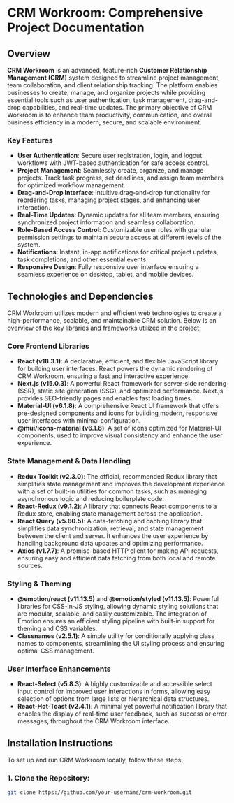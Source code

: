 # CRM Workroom: Comprehensive Project Documentation

## Overview

**CRM Workroom** is an advanced, feature-rich **Customer Relationship Management (CRM)** system designed to streamline project management, team collaboration, and client relationship tracking. The platform enables businesses to create, manage, and organize projects while providing essential tools such as user authentication, task management, drag-and-drop capabilities, and real-time updates. The primary objective of CRM Workroom is to enhance team productivity, communication, and overall business efficiency in a modern, secure, and scalable environment.

### Key Features
- **User Authentication**: Secure user registration, login, and logout workflows with JWT-based authentication for safe access control.
- **Project Management**: Seamlessly create, organize, and manage projects. Track task progress, set deadlines, and assign team members for optimized workflow management.
- **Drag-and-Drop Interface**: Intuitive drag-and-drop functionality for reordering tasks, managing project stages, and enhancing user interaction.
- **Real-Time Updates**: Dynamic updates for all team members, ensuring synchronized project information and seamless collaboration.
- **Role-Based Access Control**: Customizable user roles with granular permission settings to maintain secure access at different levels of the system.
- **Notifications**: Instant, in-app notifications for critical project updates, task completions, and other essential events.
- **Responsive Design**: Fully responsive user interface ensuring a seamless experience on desktop, tablet, and mobile devices.

## Technologies and Dependencies

CRM Workroom utilizes modern and efficient web technologies to create a high-performance, scalable, and maintainable CRM solution. Below is an overview of the key libraries and frameworks utilized in the project:

### **Core Frontend Libraries**
- **React (v18.3.1)**: A declarative, efficient, and flexible JavaScript library for building user interfaces. React powers the dynamic rendering of CRM Workroom, ensuring a fast and interactive experience.
- **Next.js (v15.0.3)**: A powerful React framework for server-side rendering (SSR), static site generation (SSG), and optimized performance. Next.js provides SEO-friendly pages and enables fast loading times.
- **Material-UI (v6.1.8)**: A comprehensive React UI framework that offers pre-designed components and icons for building modern, responsive user interfaces with minimal configuration.
- **@mui/icons-material (v6.1.8)**: A set of icons optimized for Material-UI components, used to improve visual consistency and enhance the user experience.

### **State Management & Data Handling**
- **Redux Toolkit (v2.3.0)**: The official, recommended Redux library that simplifies state management and improves the development experience with a set of built-in utilities for common tasks, such as managing asynchronous logic and reducing boilerplate code.
- **React-Redux (v9.1.2)**: A library that connects React components to a Redux store, enabling state management across the application.
- **React Query (v5.60.5)**: A data-fetching and caching library that simplifies data synchronization, retrieval, and state management between the client and server. It enhances the user experience by handling background data updates and optimizing performance.
- **Axios (v1.7.7)**: A promise-based HTTP client for making API requests, ensuring easy and efficient data fetching from both local and remote sources.

### **Styling & Theming**
- **@emotion/react (v11.13.5)** and **@emotion/styled (v11.13.5)**: Powerful libraries for CSS-in-JS styling, allowing dynamic styling solutions that are modular, scalable, and easily customizable. The integration of Emotion ensures an efficient styling pipeline with built-in support for theming and CSS variables.
- **Classnames (v2.5.1)**: A simple utility for conditionally applying class names to components, streamlining the UI styling process and ensuring optimal CSS management.

### **User Interface Enhancements**
- **React-Select (v5.8.3)**: A highly customizable and accessible select input control for improved user interactions in forms, allowing easy selection of options from large lists or hierarchical data structures.
- **React-Hot-Toast (v2.4.1)**: A minimal yet powerful notification library that enables the display of real-time user feedback, such as success or error messages, throughout the CRM Workroom interface.

## Installation Instructions

To set up and run CRM Workroom locally, follow these steps:

### 1. Clone the Repository:
```bash
git clone https://github.com/your-username/crm-workroom.git
